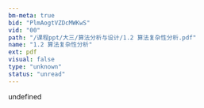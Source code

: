 ```yaml
---
bm-meta: true
bid: "PlmAogtVZDcMWKwS"
vid: "00"
path: "/课程ppt/大三/算法分析与设计/1.2 算法复杂性分析.pdf"
name: "1.2 算法复杂性分析"
ext: pdf
visual: false
type: "unknown"
status: "unread"
---
```

undefined